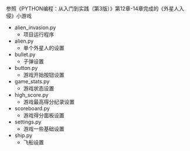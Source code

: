 参照《PYTHON编程：从入门到实践（第3版）》第12章-14章完成的《外星人入侵》小游戏
- alien_invasion.py
  - 项目运行程序
- alien.py
  - 单个外星人的设置
- bullet.py
  - 子弹设置
- button.py
  - 游戏开始按钮设置
- game_stats.py
  - 游戏状态设置
- high_score.py
  - 游戏最高得分纪录设置
- scoreboard.py
  - 游戏得分面板设置
- settings.py
  - 游戏一些基础设置
- ship.py
  - 飞船设置
